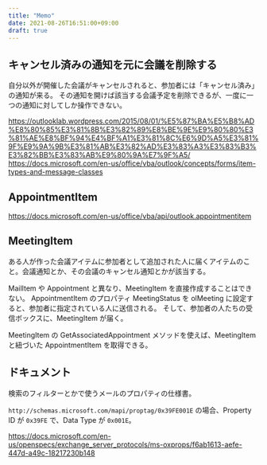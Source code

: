 ```yaml
---
title: "Memo"
date: 2021-08-26T16:51:00+09:00
draft: true
---
```


## キャンセル済みの通知を元に会議を削除する
自分以外が開催した会議がキャンセルされると、参加者には「キャンセル済み」の通知が来る。
その通知を開けば該当する会議予定を削除できるが、一度に一つの通知に対してしか操作できない。

https://outlooklab.wordpress.com/2015/08/01/%E5%87%BA%E5%B8%AD%E8%80%85%E3%81%8B%E3%82%89%E8%BE%9E%E9%80%80%E3%81%AE%E8%BF%94%E4%BF%A1%E3%81%8C%E6%9D%A5%E3%81%9F%E9%9A%9B%E3%81%AB%E3%82%AD%E3%83%A3%E3%83%B3%E3%82%BB%E3%83%AB%E9%80%9A%E7%9F%A5/
https://docs.microsoft.com/en-us/office/vba/outlook/concepts/forms/item-types-and-message-classes

## AppointmentItem
https://docs.microsoft.com/en-us/office/vba/api/outlook.appointmentitem

## MeetingItem
ある人が作った会議アイテムに参加者として追加された人に届くアイテムのこと。会議通知とか、その会議のキャンセル通知とかが該当する。

MailItem や Appointment と異なり、MeetingItem を直接作成することはできない。
AppointmentItem のプロパティ MeetingStatus を olMeeting に設定すると、参加者に指定されている人に送信される。
そして、参加者の人たちの受信ボックスに、MeetingItem が届く。

MeetingItem の GetAssociatedAppointment メソッドを使えば、MeetingItem と紐づいた AppointmentItem を取得できる。

## ドキュメント

検索のフィルターとかで使うメールのプロパティの仕様書。

`http://schemas.microsoft.com/mapi/proptag/0x39FE001E` の場合、Property ID が `0x39FE` で、Data Type が `0x001E`。

https://docs.microsoft.com/en-us/openspecs/exchange_server_protocols/ms-oxprops/f6ab1613-aefe-447d-a49c-18217230b148